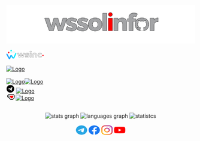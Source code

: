 <p align="center"><a href="https://t.me/wssolinforbot?start=view_github"><img src="https://raw.githubusercontent.com/WsSolInfor/WsSolInfor/main/logo_wssolinfor-github.png" width="1500" /></p>

<p align="left"><a href="https://t.me/wssolinforbot?start=view_github"><img src="https://raw.githubusercontent.com/wssolinfor/WsSolInfor/refs/heads/main/logo_wsinc_matriz_git.svg" width="100" /></p>

[![Logo](https://img.shields.io/badge/Copyright-dd4f00?style=for-the-badge)](https://wssolinfor.github.io/WsSolInfor/LICENSE.txt)
<br><br>[![Logo](https://img.shields.io/badge/%20wsincorg-000000)](https://www.facebook.com/wssolinfor)[![Logo](https://img.shields.io/badge/online-089908)](https://www.github.com/wssolinfor)
<br>[<a href="https://t.me/wssolinforbot?start=view_github"><img src="logo_tg.png" width="22">](https://wssolinfor.github.io/WsSolInfor/WsSolInfor/main/logo_tg.png)</a> [![Logo](https://img.shields.io/badge/@wssolinfor-blue)](https://t.me/wssolinforbot?start=view_github)
<br>[<a href="https://t.me/donateswsinc_bot?start=view_github"><img src="Cofee_WS.png" width="21" hspace="2">](https://wssolinfor.github.io/WsSolInfor/WsSolInfor/main/Cofee_WS.svg)</a>[![Logo](https://img.shields.io/badge/Contribuição-FF00A1)](https://t.me/donateswsinc_bot?start=view_github)

<br>
<div align="center">
  <img src="https://github-readme-stats.vercel.app/api?username=wssolinfor&hide_title=false&hide_rank=false&show_icons=true&include_all_commits=true&count_private=true&disable_animations=false&theme=gruvbox_light&locale=en&hide_border=false&order=1" height="150" alt="stats graph"  />

  <img src="https://github-readme-stats.vercel.app/api/top-langs?username=wssolinfor&locale=en&hide_title=false&layout=compact&card_width=320&langs_count=5&theme=gruvbox_light&hide_border=false&order=2" height="150" alt="languages graph"  />

<img src="https://pub-76fb82ed2f9047bbb8431c8aadeee984.r2.dev/statics/gif_snake.svg" height="150" alt="statistcs"  />
</div>

<br>
<div align="center">
  <a href="https://t.me/wssolinforbot"><img src="https://raw.githubusercontent.com/wssolinfor/repo-wssolinfor/main/IMG/icons/social/telegram/default.svg" width="30" height="25" alt="telegram logo"/></a>
  <a href="https://facebook.com/wssolinfor"><img src="https://raw.githubusercontent.com/wssolinfor/repo-wssolinfor/main/IMG/icons/social/facebook/default.svg" width="30" height="25" alt="facebook logo"/></a>
  <a href="https://instagram.com/wssolinfor"><img src="https://raw.githubusercontent.com/wssolinfor/repo-wssolinfor/main/IMG/icons/social/instagram/default.svg" width="30" height="25" alt="instagram logo"/></a>
  <a href="https://youtube.com/@wssolinfor"><img src="https://raw.githubusercontent.com/wssolinfor/repo-wssolinfor/main/IMG/icons/social/youtube/default.svg" width="30" height="25" alt="youtube logo"/></a>
</div>
